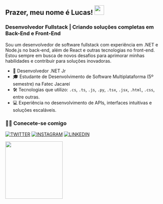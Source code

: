 
## Prazer, meu nome é Lucas! <img src="https://raw.githubusercontent.com/MartinHeinz/MartinHeinz/master/wave.gif" height="auto" width="30">
### Desenvolvedor Fullstack | Criando soluções completas em Back-End e Front-End
 
Sou um desenvolvedor de software fullstack com experiência em .NET e Node.js no back-end, além de React e outras tecnologias no front-end. Estou sempre em busca de novos desafios para aprimorar minhas habilidades e contribuir para soluções inovadoras.

- 🏢 Desenvolvedor .NET Jr
- 🎓 Estudante de Desenvolvimento de Software Multiplataforma (5º semestre) na Fatec Jacareí
- 🛠️ Tecnologias que utilizo: `.cs`, `.ts`, `.js`, `.py`, `.tsx`, `.jsx`, `.html`, `.css`, entre outras.
- 💻 Experiência no desenvolvimento de APIs, interfaces intuitivas e soluções escaláveis.

### 🤝🏻 Conecete-se comigo

[![TWITTER](https://img.shields.io/badge/Twitter-black?style=for-the-badge&logo=twitter)](https://x.com/lucasdwn_dev)
[![INSTAGRAM](https://img.shields.io/badge/Instagram-black?style=for-the-badge&logo=instagram)](https://www.instagram.com/_lucasfdc/)
[![LINKEDIN](https://img.shields.io/badge/Linkedin-black?style=for-the-badge&logo=linkedin)](https://www.linkedin.com/in/lucascostadwn/)

<img height="180em" src="https://github-readme-stats.vercel.app/api?username=lucasdwn&show_icons=true&theme=github_dark&hide_border=false&border_radius=0" />

